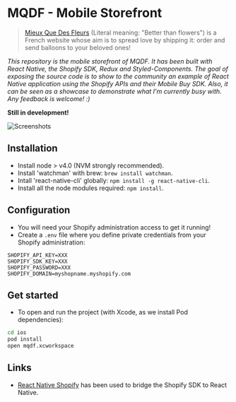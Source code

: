 # MQDF - Mobile Storefront

> [Mieux Que Des Fleurs](http://www.mieuxquedesfleurs.com/) (Literal meaning: "Better than flowers") is a French website whose aim is to spread love by shipping it: order and send balloons to your beloved ones!

*This repository is the mobile storefront of MQDF. It has been built with React Native, the Shopify SDK, Redux and Styled-Components. The goal of exposing the source code is to show to the community an example of React Native application using the Shopify APIs and their Mobile Buy SDK. Also, it can be seen as a showcase to demonstrate what I'm currently busy with. Any feedback is welcome! :)*

**Still in development!**

![Screenshots](https://cloud.githubusercontent.com/assets/5517450/15112550/4a1e31ae-1632-11e6-9b11-87af0af066ac.png "Better Than Flowers - Screenshots")

## Installation

* Install node > v4.0 (NVM strongly recommended).
* Install 'watchman' with brew: `brew install watchman`.
* Intall 'react-native-cli' globally: `npm install -g react-native-cli`.
* Install all the node modules required: `npm install`.

## Configuration

* You will need your Shopify administration access to get it running!
* Create a `.env` file where you define private credentials from your Shopify administration:
```
SHOPIFY_API_KEY=XXX
SHOPIFY_SDK_KEY=XXX
SHOPIFY_PASSWORD=XXX
SHOPIFY_DOMAIN=myshopname.myshopify.com
```

## Get started

* To open and run the project (with Xcode, as we install Pod dependencies):

```bash
cd ios
pod install
open mqdf.xcworkspace
```

## Links
* [React Native Shopify](https://github.com/shoutem/react-native-shopify) has been used to bridge the Shopify SDK to React Native.
